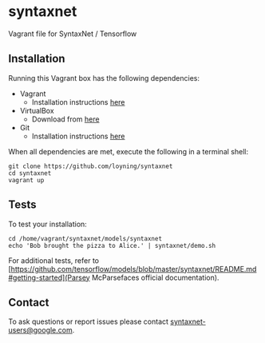 # syntaxnet
Vagrant file for SyntaxNet / Tensorflow

## Installation

Running this Vagrant box has the following dependencies:

* Vagrant
  * Installation instructions [here](https://www.vagrantup.com/docs/installation/)
* VirtualBox
  * Download from [here](https://www.virtualbox.org)
* Git 
  * Installation instructions [here](https://git-scm.com/book/en/v2/Getting-Started-Installing-Git)

When all dependencies are met, execute the following in a terminal shell:
```shell
git clone https://github.com/loyning/syntaxnet
cd syntaxnet
vagrant up
```

## Tests

To test your installation:
```shell
cd /home/vagrant/syntaxnet/models/syntaxnet
echo 'Bob brought the pizza to Alice.' | syntaxnet/demo.sh
```

For additional tests, refer to [https://github.com/tensorflow/models/blob/master/syntaxnet/README.md#getting-started](Parsey McParsefaces official documentation).

## Contact
To ask questions or report issues please contact syntaxnet-users@google.com.
